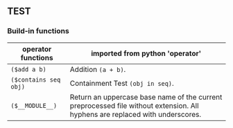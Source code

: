 ## TEST

### Build-in functions

operator functions | imported from python 'operator'
--- | ---
`($add a b)` | Addition `(a + b)`.
`($contains seq obj)` | Containment Test `(obj in seq)`.
`($__MODULE__)` | Return an uppercase base name of the current preprocessed file without extension. All hyphens are replaced with underscores.
